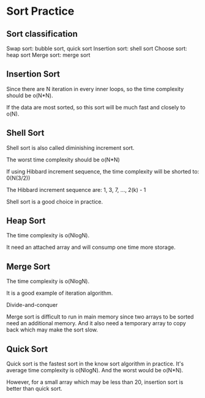 Sort Practice
==========

## Sort classification ##
Swap sort: bubble sort, quick sort
Insertion sort: shell sort
Choose sort: heap sort
Merge sort: merge sort

## Insertion Sort ##

Since there are N iteration in every inner loops, so the time complexity should be o(N*N).

If the data are most sorted, so this sort will be much fast and closely to o(N).


## Shell Sort ##

Shell sort is also called diminishing increment sort.

The worst time complexity should be o(N*N)

If using Hibbard increment sequence, the time complexity will be shorted to:
0(N(3/2))

The Hibbard increment sequence are: 1, 3, 7, ..., 2(k) - 1

Shell sort is a good choice in practice.

## Heap Sort ##

The time complexity is o(NlogN).

It need an attached array and will consump one time more storage.

## Merge Sort ##

The time complexity is o(NlogN).

It is a good example of iteration algorithm.

Divide-and-conquer

Merge sort is difficult to run in main memory since two arrays to be sorted need an additional memory. And it also need a temporary array to copy back which may make the sort slow.

## Quick Sort ##

Quick sort is the fastest sort in the know sort algorithm in practice. It's average time complexity is o(NlogN). And the worst would be o(N*N).

However, for a small array which may be less than 20, insertion sort is better than quick sort.

